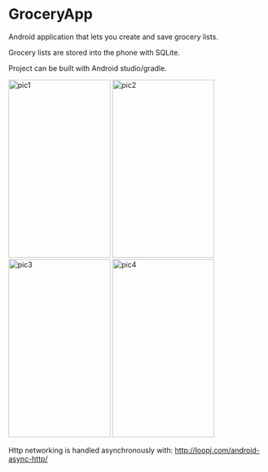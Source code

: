 # GroceryApp

Android application that lets you create and save grocery lists.

Grocery lists are stored into the phone with SQLite.

Project can be built with Android studio/gradle.


<img src="https://i.imgur.com/hqi8d6P.jpg" alt="pic1" width="200" height="350">    <img src="https://i.imgur.com/RvABtb6.jpg" alt="pic2" width="200" height="350">  <img src="https://i.imgur.com/rjTlzkg.jpg" alt="pic3" width="200" height="350">  <img src="https://i.imgur.com/dLzZQzV.jpg" alt="pic4" width="200" height="350">


Http networking is handled asynchronously with: http://loopj.com/android-async-http/
